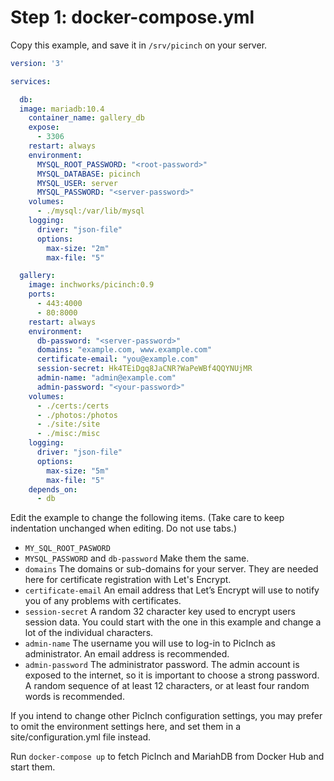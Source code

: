 # Step 1: docker-compose.yml
Copy this example, and save it in `/srv/picinch` on your server.

```yml
version: '3'

services:

  db:
  image: mariadb:10.4
    container_name: gallery_db
    expose:
      - 3306
    restart: always
    environment:
      MYSQL_ROOT_PASSWORD: "<root-password>"
      MYSQL_DATABASE: picinch
      MYSQL_USER: server
      MYSQL_PASSWORD: "<server-password>"
    volumes:
      - ./mysql:/var/lib/mysql
    logging:
      driver: "json-file"
      options:
        max-size: "2m"
        max-file: "5"

  gallery:
    image: inchworks/picinch:0.9
    ports:
      - 443:4000
      - 80:8000
    restart: always
    environment:
      db-password: "<server-password>"
      domains: "example.com, www.example.com"
      certificate-email: "you@example.com"
      session-secret: Hk4TEiDgq8JaCNR?WaPeWBf4QQYNUjMR
      admin-name: "admin@example.com"
      admin-password: "<your-password>"
    volumes:
      - ./certs:/certs 
      - ./photos:/photos
      - ./site:/site
      - ./misc:/misc 
    logging:
      driver: "json-file"
      options:
        max-size: "5m"
        max-file: "5"
    depends_on:
      - db
```

Edit the example to change the following items. (Take care to keep indentation unchanged when editing. Do not use tabs.)
- `MY_SQL_ROOT_PASWORD`
- `MYSQL_PASSWORD` and `db-password` Make them the same.
- `domains` The domains or sub-domains for your server. They are needed here for certificate registration with Let's Encrypt.
- `certificate-email` An email address that Let’s Encrypt will use to notify you of any problems with certificates.
- `session-secret` A random 32 character key used to encrypt users session data. You could start with the one in this example and change a lot of the individual characters.
- `admin-name` The username you will use to log-in to PicInch as administrator. An email address is recommended.
- `admin-password` The administrator password. The admin account is exposed to the internet, so it is important to choose a strong password. A random sequence of at least 12 characters, or at least four random words is recommended.

If you intend to change other PicInch configuration settings, you may prefer to omit the environment settings here, and set them in a site/configuration.yml file instead.

Run `docker-compose up` to fetch PicInch and MariahDB from Docker Hub and start them.
